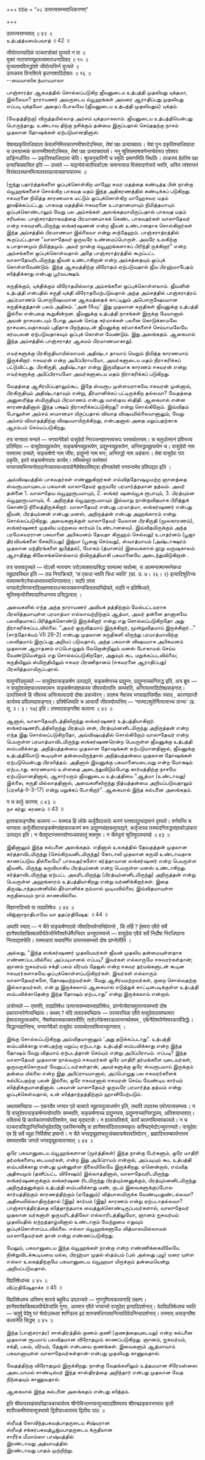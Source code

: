 +++
title = "०८ उत्पत्त्यसम्भवाधिकरणम्"

+++

उत्पत्त्यसम्भवात् ॥ ४२ ॥  
உத்பத்த்யஸம்பவாத் ॥ 42 ॥

जीवोत्पत्त्यादिकं पञ्चरात्रोक्तं य़ुज्यते न वा ॥  
युक्तं नारायणव्यूहतत्समाराधनादिवत् ॥ १५ ॥  
युज्यतामविरुद्धांशो जीवोत्पत्तिर्न युज्यते ॥  
उत्पन्नस्य विनाशित्वे कृतनाशादिदोषतः ॥ १६ ॥  
--வையாஸிக ந்யாயமாலா

பாஞ்சாரத்ர ஆகமத்தில் சொல்லப்படுகிற ஜீவனுடைய உத்பத்தி முதலியது யுக்தமா,
இல்லையா? நாராயணர் அவருடைய வ்யூஹங்கள் அவரை ஆராதிப்பது முதலியது எப்படி
யுக்தமோ அதைப் போலவே (ஜீவனுடைய உத்பத்தி முதலியதும்) யுக்தம்.

(வேதத்திற்கு) விருத்தமில்லாத அம்சம் யுக்தமாகலாம். ஜீவனுடைய
உத்பத்தியென்பது பொருந்தாது. உண்டாவ திற்கு நசிக்கும் தன்மை இருப்பதால்
செய்ததற்கு நாசம் முதலான தோஷங்கள் ஏற்படுமானதினால்.

येषामप्रकृतिरधिष्ठाता केवलनिमित्तकारणमीश्वरोऽभिमतः, तेषां पक्षः
प्रत्याख्यातः। येषां पुनः प्रकृतिश्चाधिष्ठाता च उभयात्मकं
कारणमीश्वरोऽभिमतः, तेषां पक्षः प्रत्याख्यायते। ननु
श्रुतिसमाश्रयणेनाप्येवंरूप एवेश्वरः प्राङ्निर्धारितः —
प्रकृतिश्चाधिष्ठाता चेति। श्रुत्यनुसारिणी च स्मृतिः प्रमाणमिति
स्थितिः। तत्कस्य हेतोरेष पक्षः प्रत्याचिख्यासित इति — उच्यते —
यद्यप्येवंजातीयकोंऽशः समानत्वान्न विसंवादगोचरो भवति, अस्ति त्वंशान्तरं
विसंवादस्थानमित्यतस्तत्प्रत्याख्यानायारम्भः ॥

(ஐந்து பதார்த்தங்களை ஒப்புக்கொள்கிற மாஹே சுவர மதத்தை கண்டித்த பின்
நான்கு வ்யூஹங்களைச் சொல்கிற பாகவத மதம் இந்த அதிகரணத்தில் கண்டிக்கப்
படுகிறது. ஈசுவரனை நிமித்த காரணமாக மட்டும் ஒப்புக்கொள்கிற மாஹேசுவர மதம்
தூஷிக்கப்பட்டது. பாகவத மதத்தில் ஈசுவரனை உபாதானமாயும் நிமித்தமாயும்
ஒப்புக்கொண்டாலும் வேறு பல அம்சங்கள் அஸங்கதமாயிருப்பதால் பாகவத மதம்
சரியல்ல. பாஞ்சராத்ராகமத்தை பிரமாணமாகக் கெண்ட பாகவதர்கள் வாஸுதேவர் என்ற
ஈசுவரனிடமிருந்து ஸங்கர்ஷணன் என்ற ஜீவன் உண்டானதாக சொல்கிறார்கள் இந்த
அம்சத்தில் பிரமாணமா இல்லையா என்று ஸந்தேஹம். பாஞ்சராத்ரத்தில்
கூறப்பட்டதான “வாஸுதேவர் ஒருவரே உண்மைப்பொருள். அவரே உலகிற்கு உபாதானமும்
நிமித்தமும். அவர் நான்கு வ்யூஹங்களாகப் பிரிந்தி ருக்கிறார்" என்ற
அம்சங்களை ஒப்புக்கொள்வதால் அதே பாஞ்சராத்ரத்தில் கூறப்பட்ட
வாஸுதேவரிடமிருந்து ஜீவன் உண்டாகிறான் என்ற அம்சத்தையும் ஒப்புக்
கொள்ளவேண்டும். இந்த ஆகமத்திற்கு விரோதம் ஏற்படுவதால் ஜீவ பிரஹ்மாபேதம்
ஸித்திக்காது என்பது பூர்வபக்ஷம்.

சுருதிக்கும், யுக்திக்கும் விரோதமில்லாத அம்சங்களை ஒப்புக்கொள்ளலாம்.
ஜீவனின் உத்பத்தி என்பதில் சுருதி யுக்தி விரோதமேற்படுவதால் அந்த
அம்சத்தில் பாஞ்சராத்ரம் அப்ரமாணம் பௌருஷேயமான ஆகமத்தைக் காட்டிலும்
அபௌருஷேயமான சுருதிக்குத்தான் பலம் அதிகம். 'அன் fAவு:' இது முதலான
சுருதிகள் ஜீவனுக்கு உத்பத்தி இல்லை என்பதை கூறுகின்றன. ஜீவனுக்கு உத்பத்தி
நாசங்கள் இருக்கு மேயானால் அவன் நாசமடையும் போது அவன் செய்த கர்மாக்கள்
பலனை கொடுக்காமலே நாசமடைவதாகவும் புதிதாக பிறந்தவுடன் ஜீவனுக்கு
கர்மாக்களைச் செய்யாமலேயே கர்மபலன் ஏற்படுவதாகவும் ஒப்புக் கொள்ள வேண்டும்.
இது அஸங்கதம். ஆகையால் இந்த அம்சத்தில் பாஞ்சராத்ர ஆகமம் பிரமாணமாகாது).

எவர்களுக்கு பிரகிருதியாயில்லாமல் அதிஷ்டா தாவாய் வெறும் நிமித்த காரணமாய்
இருக்கிறார். ஈசுவரன் என்ற அபிப்பிராயமோ, அவர்களுடைய மதம் நிராகரிக்கப்
பட்டுவிட்டது. பிரகிருதி, அதிஷ்டாதா என்று இருவிதமாக காரணம் ஈசுவரன் என்று
எவர்களுக்கு அபிப்பிராயமோ அவர்களுடைய மதம் நிராகரிக்கப் படுகிறது.

வேதத்தை ஆசிரயிப்பதாலும்கூட இதே ஸ்வரூப முள்ளவராகவே ஈசுவரன் முன்னால்,
பிரகிருதியும் அதிஷ்டாதாவும் என்று, தீர்மானிக்கப் பட்டிருக்கிற தல்லவா?
வேதத்தை அனுஸரித்த ஸ்மிருதியும் பிரமாணம் என்பது வாஸ்தவ ஸ்திதி. ஆகையால்
என்ன காரணத்தினால் இந்த பக்ஷம் நிராகரிக்கப்படுகிறது? என்று சொல்கிறோம்.
இவ்விதம் போலுள்ள அம்சம் ஸமானமா யிருப்பதால் விவாத விஷயமில்லையானாலும்,
வேறு அம்சம் விவாதத்திற்கு விஷயமாயிருக்கிறது, என்பதனால் அதை மறுப்பதற்காக
ஆரம்பம் செய்யப்படுகிறது.

तत्र भागवता मन्यते — भगवानेवैको वासुदेवो निरञ्जनज्ञानस्वरूपः
परमार्थतत्त्वम्। स चतुर्धात्मानं प्रविभज्य प्रतिष्ठितः —
वासुदेवव्यूहरूपेण, सङ्कर्षणव्यूहरूपेण, प्रद्युम्नव्यूहरूपेण,
अनिरुद्धव्यूहरूपेण च। वासुदेवो नाम परमात्मा उच्यते; सङ्कर्षणो नाम जीवः;
प्रद्युम्नो नाम मनः; अनिरुद्धो नाम अहंकारः। तेषां वासुदेवः परा
प्रकृतिः, इतरे सङ्कर्षणादयः कार्यम्। तमित्थंभूतं परमेश्वरं
भगवन्तमभिगमनोपादानेज्यास्वाध्याययोगैर्वर्षशतमिष्ट्वा क्षीणक्लेशो
भगवन्तमेव प्रतिपद्यत इति ।

அவ்விஷயத்தில் பாகவதர்கள் எண்ணுகிறார்கள் எவ்விததோஷமுமற்ற ஞானத்தை
ஸ்வரூபமாயுடைய பகவான் வாஸுதேவர் ஒருவரே பரமார்த்தமான தத்வம். அவர் தன்னை 1.
வாஸுதேவ வ்யூஹரூபமாயும், 2. ஸங்கர் ஷனவ்யூக ரூபாயும், 3. பிரத்யும்ன
வ்யூஹரூபமாயும், 4. அநிருத்த வ்யூஹரூபமாயும் இவ்வாறு நான்குவிதமாக
பிரித்துக் கொண்டு நிலைத்திருக்கிறார். வாஸுதேவர் என்பது பரமாத்மா,
ஸங்கர்ஷணர் என்பது ஜீவன், பிரத்யும்னன் என்பது மனஸ், அநிருத்தன் என்பது
அஹங்காரம் என்று சொல்லப்படுகிறது. அவைகளுக்குள் வாஸுதேவர் மேலான பிரகிருதி
(மூலகாரணம்), ஸங்கர்ஷணர் முதலிய மற்றவை கார்யம் (உண்டானவை).
இவ்விதமிருக்கும் அந்த பரமேசுவரரான பகவானை அபிகமனம் தேவதா கிருஹம் செல்வது)
உபாதர்னம் (பூஜா திரவியங்களை சேகரிப்பது) இஜ்யா (பூஜை செய்வது),
ஸ்வாத்யாயம் (அஷ்டாக்ஷரம் முதலான மந்திரங்களை ஜபித்தல்), யோகம் (த்யானம்)
இவைகளால் நூறு வருஷகாலம் ஆராதித்து கிலேசங்களெல்லாம் நிவிருத்தியாகி
பகவானையே அடைந்துவிடுகிறான் .

तत्र यत्तावदुच्यते — योऽसौ नारायणः परोऽव्यक्तात्प्रसिद्धः परमात्मा
सर्वात्मा, स आत्मनात्मानमनेकधा व्यूह्यावस्थित इति — तन्न निराक्रियते, ‘स
एकधा भवति त्रिधा भवति’ (छा. उ. ७। २६। २) इत्यादिश्रुतिभ्यः
परमात्मनोऽनेकधाभावस्याधिगतत्वात्। यदपि तस्य
भगवतोऽभिगमनादिलक्षणमाराधनमजस्रमनन्यचित्ततयाभिप्रेयते, तदपि न
प्रतिषिध्यते, श्रुतिस्मृत्योरीश्वरप्रणिधानस्य प्रसिद्धत्वात् ।

அவைகளில் எந்த அந்த நாராயணர் அவியக் தத்திற்கும் மேல்பட்டவராக
பிரஸித்தமாயுள்ள பரமாத்மா எல்லாவற்றிற்கும் ஆத்மா, அவர் தன்னை தானாகவே
பலவிதமாகப் பிரித்துக்கொண்டு இருக்கிறார் என்று எது சொல்லப்படுகிறதோ அது
நிராகரிக்கப்படவில்லை. “அவர் ஒருவிதமாய் இருக்கிறார், மூன்றுவிதமாய்
இருக்கிறார்..." (சாந்தோக்யம் VII 26-2) என்பது முதலான சுருதிகளி லிருந்து
பரமாத்மாவிற்கு பலவிதமாய் இருப்பது அறியப் படுவதால், அந்த பகவான் விஷயமாக
அபிகமனம் முதலான ஆராதனம் எப்பொழுதும் வேறொன்றிலும் மனஸ் போகாமல் செய்ய
வேண்டுமென்றும் எது சொல்லப்படுகிறதோ, அதுவும் கூட மறுக்கப்படவில்லை;
சுருதியிலும் ஸ்மிருதியிலும் ஈசுவர பிரணிதானம் (ஈசுவரனை ஆராதிப்பது)
பிரஸித்தமாயிருப்பதால்.

यत्पुनरिदमुच्यते — वासुदेवात्सङ्कर्षण उत्पद्यते, सङ्कर्षणाच्च
प्रद्युम्नः, प्रद्युम्नाच्चानिरुद्ध इति, अत्र ब्रूमः — न
वासुदेवसंज्ञकात्परमात्मनः सङ्कर्षणसंज्ञकस्य जीवस्योत्पत्तिः सम्भवति,
अनित्यत्वादिदोषप्रसङ्गात्। उत्पत्तिमत्त्वे हि जीवस्य अनित्यत्वादयो
दोषाः प्रसज्येरन्। ततश्च नैवास्य भगवत्प्राप्तिर्मोक्षः स्यात् ,
कारणप्राप्तौ कार्यस्य प्रविलयप्रसङ्गात्। प्रतिषेधिष्यति च आचार्यो
जीवस्योत्पत्तिम् — ‘नात्माऽश्रुतेर्नित्यत्वाच्च ताभ्यः’ (ब्र. सू. २।
३। १७) इति। तस्मादसङ्गतैषा कल्पना ॥ ४२ ॥

ஆனால், வாஸுதேவரிடத்திலிருந்து ஸங்கர்ஷணர் உத்பத்தியாகிறார்.
ஸங்கர்ஷணரிடத்திலிருந்து பிரத்யும் னன், பிரத்யும்னனிடமிருந்து அநிருத்தன்
என்ற எந்த இது சொல்லப்படுகிறதோ, அவ்விஷயத்தில் சொல்கிறோம் வாஸுதேவர் என்ற
பெயருள்ள பரமாத்மாவிடமிருந்து ஸங்கர்ஷணரென்ற பெயருள்ள ஜீவனுக்கு உத்பத்தி
ஸம்பவிக்காது. அநித்யத்தன்மை முதலான தோஷங்கள் ஏற்படுமானதினால், ஜீவனுக்கு
உத்பத்தியோடு கூடியுள்ள தன்மையிருந்தால் அநித்யத்தன்மை முதலான தோஷங்கள்
ஏற்படுமென்பது பிரஸித்தம். அதினால் இவனுக்கு பகவானையடைவது என்ற மோக்ஷம்
ஏற்படாது. காரணமாய் உள்ளதை அடைந்துவிடும்போது கார்யத்திற்கு நாசமே
ஏற்படுமானதினால், ஆசார்யரும் ஜீவனுடைய உத்பத்தியை "ஆத்மா (உண்டாவது) இல்லை,
சுருதி யில்லாததினால், அவைகளிலிருந்து நித்யத்தன்மை அறியப்படுவதாலும்
(ப்ரஸீத்-II-3-17) என்று மறுக்கப் போகிறார்". ஆகையால் இந்த கல்பனை
அஸங்கதம்.

न च कर्तुः करणम् ॥ ४३ ॥  
நச கர்து: கரணம் ॥ 43 ॥

इतश्चासङ्गतैषा कल्पना — यस्मान्न हि लोके कर्तुर्देवदत्तादेः करणं
परश्वाद्युत्पद्यमानं दृश्यते। वर्णयन्ति च भागवताः
कर्तुर्जीवात्सङ्कर्षणसंज्ञकात्करणं मनः प्रद्युम्नसंज्ञकमुत्पद्यते,
कर्तृजाच्च तस्मादनिरुद्धसंज्ञकोऽहंकार उत्पद्यत इति। न
चैतद्दृष्टान्तमन्तरेणाध्यवसातुं शक्नुमः। न चैवंभूतां श्रुतिमुपलभामहे ॥
४३ ॥

இதினாலும் இந்த கல்பனை அஸங்கதம். எதினால் உலகத்தில் தேவதத்தன் முதலான
கர்த்தாவிடமிருந்து (செய்கிறவனிடமிருந்து) கோடாலி முதலான கருவி உண்டாவதாக
காணப்படுவ தில்லையே? பாகவதர்களோ கர்த்தாவான ஸங்கர்ஷனர் என்ற பெயருள்ள
ஜீவனிட மிருந்து கருவியாகிய பிரத்யும்னன் என்ற பெயருள்ள மனஸ் உண்டாகிறது.
கர்த்தாவிடமிருந்து ஏற்பட்ட அவரிடமிருந்து (பிரத்யும்னனிடமிருந்து)
அநிருத்தன் என்று பெயருள்ள அஹங்காரம் உத்பத்தியாகிறது என்று
வர்ணிக்கிறார்கள். இதை திருஷ்டாந்தமன்னியில் தீர்மானிக்க நம்மால்
முடியவில்லை; இவ்விதமாயுள்ள சுருதியையும் நாம் காணவில்லை.

विज्ञानादिभावे वा तदप्रतिषेधः ॥ ४४ ॥  
விஜ்ஞாநாதிபாவே வா ததப்ரதிஷேத: ॥ 44 ॥

अथापि स्यात् — न चैते सङ्कर्षणादयो जीवादिभावेनाभिप्रेयन्ते , किं तर्हि ?
ईश्वरा एवैते सर्वे ज्ञानैश्वर्यशक्तिबलवीर्यतेजोभिरैश्वरैर्धर्मैरन्विता
अभ्युपगम्यन्ते — वासुदेवा एवैते सर्वे निर्दोषा निरधिष्ठाना
निरवद्याश्चेति। तस्मान्नायं यथावर्णित उत्पत्त्यसम्भवो दोषः प्राप्नोतीति
।

அல்லது, "இந்த ஸங்கர்ஷணர் முதலியவர்கள் ஜீவன் முதலிய தன்மையுள்ளதாக
எண்ணப்படவில்லை; அப்படியானல் எப்படி? இவர்கள் எல்லாருமே ஈசுவரர்கள்தான்;
ஞானம் ஐசுவர்யம் சக்தி பலம் வீர்யம் தேஜஸ் என்ற ஈசுவர தர்மங்களுடன் கூடின
ஈசுவரர்களாகவே ஒப்புக்கொள்ளப்படுகிறர்கள். இவர்கள் எல்லாரும் வாஸுதேவர்களே,
தோஷமற்றவர்கள். வேறு ஆசிரயமற்றவர்கள், குறை சொல்வதற்கு இல்லாதவர்கள், என்
று இருக்கலாம் ஆகையால் எடுத்துக் காட்டினபடிக்குள்ள உத்பத்தி
ஸம்பவிக்காதென்ற இந்த தோஷம் ஏற்படாது” என்று இருக்கலாம் என்றால்.

अत्रोच्यते — एवमपि, तदप्रतिषेधः उत्पत्त्यसम्भवस्याप्रतिषेधः,
प्राप्नोत्येवायमुत्पत्त्यसम्भवो दोषः प्रकारान्तरेणेत्यभिप्रायः। कथम् ?
यदि तावदयमभिप्रायः — परस्परभिन्ना एवैते वासुदेवादयश्चत्वार
ईश्वरास्तुल्यधर्माणः, नैषामेकात्मकत्वमस्तीति;
ततोऽनेकेश्वरकल्पनानर्थक्यम् , एकेनैवेश्वरेणेश्वरकार्यसिद्धेः।
सिद्धान्तहानिश्च, भगवानेवैको वासुदेवः परमार्थतत्त्वमित्यभ्युपगमात् ।

இங்கு சொல்லப்படுகிறது அவ்விதமானாலும் ‘அது தடுக்கப்படாது”. உத்பத்தி
ஸம்பவிக்காது என்பதற்கு மறுப்பு ஏற்படாது. உத்பத்தி ஸம்பவிக்காது என்ற இந்த
தோஷம் வேறு விதமாய் ஏற்படத்தான் செய்யும் என்று அபிப்பிராயம். எப்படி? இந்த
வாஸுதேவர் முதலான நால்வரும் ஈசுவரர்கள் ஒரே மாதிரி தர்மங்களை யுடைவர்கள்,
ஒருவருக்கொருவர் வேறுபட்டவர்கள்தான், அவர்களுக்கு ஒரே ஸ்வரூபமாய் இருக்கும்
தன்மை யில்லை என்ற இது அபிப்ராயமானால், அப்பொழுது பல ஈசுவரர்களைக்
கல்பிப்பதற்கு பலன் இல்லை, ஒரே ஈசுவரனால் ஈசுவரன் செய்ய வேண்டிய கார்யம்
ஸித்திக்குமானதினால். பகவான் வாஸுதேவர் ஒருவரே பரமார்த்த தத்வம் என்று
ஒப்புக்கெள்வதால், உன் ஸித்தாந்தத்திற்கும் ஹானியேற்படும்.

अथायमभिप्रायः — एकस्यैव भगवत एते चत्वारो व्यूहास्तुल्यधर्माण इति, तथापि
तदवस्थ एवोत्पत्त्यसम्भवः। न हि वासुदेवात्सङ्कर्षणस्योत्पत्तिः सम्भवति,
सङ्कर्षणाच्च प्रद्युम्नस्य, प्रद्युम्नाच्चानिरुद्धस्य, अतिशयाभावात्।
भवितव्यं हि कार्यकारणयोरतिशयेन, यथा मृद्घटयोः। न ह्यसत्यतिशये, कार्यं
कारणमित्यवकल्पते। न च पञ्चरात्रसिद्धान्तिभिर्वासुदेवादिषु
एकस्मिन्सर्वेषु वा ज्ञानैश्वर्यादितारतम्यकृतः कश्चिद्भेदोऽभ्युपगम्यते।
वासुदेवा एव हि सर्वे व्यूहा निर्विशेषा इष्यन्ते। न चैते
भगवद्व्यूहाश्चतुःसंख्यायामेवावतिष्ठेरन् , ब्रह्मादिस्तम्बपर्यन्तस्य
समस्तस्यैव जगतो भगवद्व्यूहत्वावगमात् ॥ ४४ ॥

ஒரே பகவானுடைய வ்யூஹங்களான (மூர்த்திகள்) இந்த நான்கு பேர்களும், ஒரே
மாதிரி தர்மங்களையு டையவர்கள், என்ற இது அபிப்ராயம் என்றால், அப்படியும்
கூட உத்பத்தி ஸம்பவிக்காது என்பது முன்னுள்ள நிலையிலேயே இருக்கிறது.
ஏனென்றால், எவ்வித அதிசயமும் (தனிப்பட்ட விசேஷம்) இல்லாததினால்,
வாஸுதேவரிடமிருந்து ஸங்கர்ஷணருக்கும் ஸங்கர்ஷண ரிடமிருந்து
பிரத்யும்னனுக்கும், பிரத்யும்னனிடமிருந்து அநிருத்தனுக்கும் உத்பத்தி
ஸம்பவிக்காது மண், குடம் இவைகளுக்குப்போல கார்யத்திற்கும் காரணத்திற்கும்
(ஏதேனும்) வித்யாஸமிருக்க வேண்டியதுண்டல்லவா? அதிசயமில்லாதிருந்தால் (இது)
கார்யம் (இது) காரணம் என்று ஏற்படாதல்லவா? பாஞ்சராத்திரத்தை ஸித்தாந்தமாக
வைத்துக்கொண்டிருப்பவர்களால், வாஸுதேவர் முதலான வர்களுள் ஒருவரிடத்திலோ
எல்லாரிடத்திலுமோ, ஞானம் ஐசுவர்யம் முதலியதில் ஏற்றத்தாழ்வினால் உண்டாகும்
வேற்றுமை எதுவும் ஒப்புக்கொள்ளப்படவில்லை. எல்லா வ்யூஹங்களுமே
வித்யாஸமில்லாமல் வாஸுதேவர்கள் தான் என்று எண்ணப்படுகிறது.

மேலும், பகவானுடைய இந்த வ்யூஹங்கள் நான்கு என்ற எண்ணிக்கையிலேயே
நின்றுவிடக்கூடியவை யல்ல, பிரஹ்மா முதல் ஸ்தம்பம் (புல் அல்லது புழு) வரை
யுள்ள எல்லா உலகத்திற்குமே பகவானுடைய வ்யூஹமா யிருக்கும் தன்மையென்று
அறியப்படுவதால்.

विप्रतिषेधाच्च ॥ ४५ ॥  
விப்ரதிஷேதாச்ச ॥ 45 ॥

विप्रतिषेधश्च अस्मिन् शास्त्रे बहुविध उपलभ्यते — गुणगुणित्वकल्पनादि
लक्षणः। ज्ञानैश्वर्यशक्तिबलवीर्यतेजांसि गुणाः, आत्मान एवैते भगवन्तो
वासुदेवा इत्यादिदर्शनात्। वेदविप्रतिषेधश्च भवति — चतुर्षु वेदेषु परं
श्रेयोऽलब्ध्वा शाण्डिल्य इदं शास्त्रमधिगतवानित्यादिवेदनिन्दादर्शनात्।
तस्मात् असङ्गतैषा कल्पनेति सिद्धम् ॥ ४५ ॥

இந்த (பாஞ்சராத்ர) சாஸ்திரத்தில் குணம் குணி (குணத்தையுடையது) என்ற கல்பனை
முதலான ரூபமாய் பலவிதமான விரோதமும் காணப்படுகிறது. ஞானம், ஐசுவர்யம்,
சக்தி, பலம், வீர்யம், தேஜஸ் என்பவை குணங்கள். இவைகளும் ஆத்மாவாய்
பகவானாயுள்ள வாஸுதேவர்கள்தான்-என்பது முதலியது காணுவதால்.

வேதத்திற்கு விரோதமும் இருக்கிறது. நான்கு வேதங்களிலும் உத்தமமான சிரேயஸ்ஸை
அடையாமல் சாண்டில்யர் இந்த சாஸ்திரத்தை அறிந்தார் என்பது முதலான வேத
நிந்தையும் காணுவதால்.

ஆகையால் இந்த கல்பனை அஸங்கதம் என்பது ஸித்தம்.

इति श्रीमत्परमहंसपरिव्राजकाचार्यस्य श्रीगोविन्दभगवत्पूज्यपादशिष्यस्य
श्रीमच्छङ्करभगवतः कृतौ शारीरकमीमांसासूत्रभाष्ये द्वितीयाध्यायस्य
द्वितीयः पादः ॥

ஸ்ரீமத் கோவிந்தபகவத்பாதருடைய சிஷ்யரான  
ஸ்ரீமத் சங்கரபகவத்பூஜ்யபாதருடைய க்ருதியான  
சாரீர்க மீமாம்ஸா பாஷ்யத்தில்  
இரண்டாவது அத்யாயத்தில்  
இரண்டாவது பாதம் முற்றிற்று.
